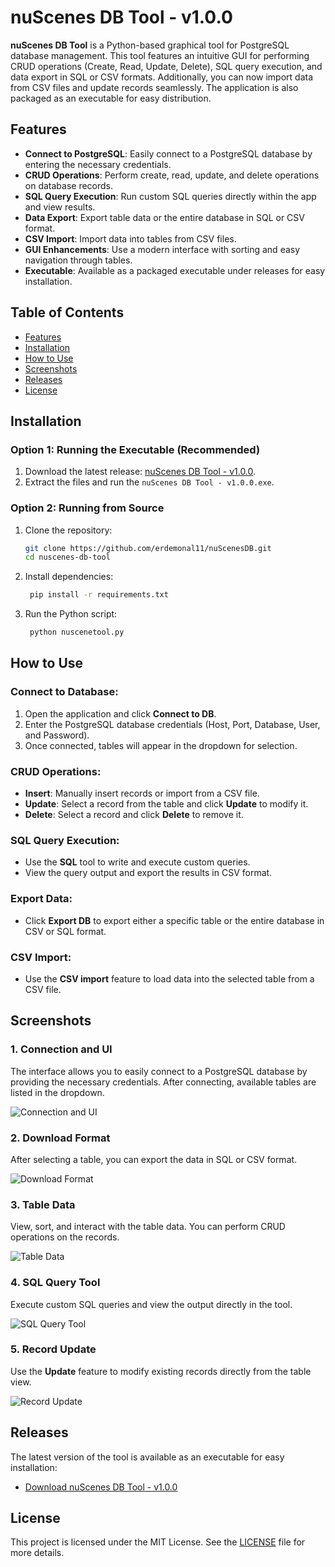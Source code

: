 # nuScenes DB Tool - v1.0.0

**nuScenes DB Tool** is a Python-based graphical tool for PostgreSQL database management. This tool features an intuitive GUI for performing CRUD operations (Create, Read, Update, Delete), SQL query execution, and data export in SQL or CSV formats. Additionally, you can now import data from CSV files and update records seamlessly. The application is also packaged as an executable for easy distribution.

## Features

- **Connect to PostgreSQL**: Easily connect to a PostgreSQL database by entering the necessary credentials.
- **CRUD Operations**: Perform create, read, update, and delete operations on database records.
- **SQL Query Execution**: Run custom SQL queries directly within the app and view results.
- **Data Export**: Export table data or the entire database in SQL or CSV format.
- **CSV Import**: Import data into tables from CSV files.
- **GUI Enhancements**: Use a modern interface with sorting and easy navigation through tables.
- **Executable**: Available as a packaged executable under releases for easy installation.

## Table of Contents

- [Features](#features)
- [Installation](#installation)
- [How to Use](#how-to-use)
- [Screenshots](#screenshots)
- [Releases](#releases)
- [License](#license)

## Installation

### Option 1: Running the Executable (Recommended)

1. Download the latest release: [nuScenes DB Tool - v1.0.0](https://github.com/erdemonal11/nuScenesDB/releases/tag/exe-release).
2. Extract the files and run the `nuScenes DB Tool - v1.0.0.exe`.

### Option 2: Running from Source

1. Clone the repository:

   ```bash
   git clone https://github.com/erdemonal11/nuScenesDB.git
   cd nuscenes-db-tool
   ```


2. Install dependencies:
   ```bash
    pip install -r requirements.txt
    ```
3. Run the Python script:
   ```bash
    python nuscenetool.py
    ```

## How to Use

### Connect to Database:
1. Open the application and click **Connect to DB**.
2. Enter the PostgreSQL database credentials (Host, Port, Database, User, and Password).
3. Once connected, tables will appear in the dropdown for selection.

### CRUD Operations:
- **Insert**: Manually insert records or import from a CSV file.
- **Update**: Select a record from the table and click **Update** to modify it.
- **Delete**: Select a record and click **Delete** to remove it.

### SQL Query Execution:
- Use the **SQL** tool to write and execute custom queries.
- View the query output and export the results in CSV format.

### Export Data:
- Click **Export DB** to export either a specific table or the entire database in CSV or SQL format.

### CSV Import:
- Use the **CSV import** feature to load data into the selected table from a CSV file.

## Screenshots

### 1. Connection and UI
The interface allows you to easily connect to a PostgreSQL database by providing the necessary credentials. After connecting, available tables are listed in the dropdown.

![Connection and UI](./images/connection.png)

### 2. Download Format
After selecting a table, you can export the data in SQL or CSV format.

![Download Format](./images/download.png)

### 3. Table Data
View, sort, and interact with the table data. You can perform CRUD operations on the records.

![Table Data](./images/ui.png)

### 4. SQL Query Tool
Execute custom SQL queries and view the output directly in the tool.

![SQL Query Tool](./images/querytool.png)

### 5. Record Update
Use the **Update** feature to modify existing records directly from the table view.

![Record Update](./images/update.png)

## Releases

The latest version of the tool is available as an executable for easy installation:

- [Download nuScenes DB Tool - v1.0.0](https://github.com/erdemonal11/nuScenesDB)

## License

This project is licensed under the MIT License. See the [LICENSE](./LICENSE) file for more details.


